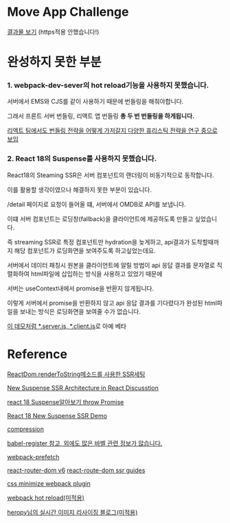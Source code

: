 # Move App Challenge

[결과물 보기](http://ec2-3-84-213-170.compute-1.amazonaws.com) (https적용 안했습니다!)

# 완성하지 못한 부분

### 1. webpack-dev-sever의 hot reload기능을 사용하지 못했습니다.

서버에서 EMS와 CJS를 같이 사용하기 때문에 번들링을 해줘야합니다.

그래서 프론트 서버 번들링, 리액트 앱 번들링 **총 두 번 번들링을 하게됩니다.**

[리엑트 팀에서도 번들링 전략을 어떻게 가저갈지 다양한 휴리스틱 전략을 연구 중으로 보임](https://github.com/reactjs/rfcs/blob/main/text/0188-server-components.md#drawbacks)

### 2. React 18의 Suspense를 사용하지 못했습니다.

React18의 Steaming SSR은 서버 컴포넌트의 랜더링이 비동기적으로 동작합니다.

이를 활용할 생각이였으나 해결하지 못한 부분이 있습니다.

/detail 페이지로 요청이 들어올 떄, 서버에서 OMDB로 API를 보냅니다. 

이떄 서버 컴포넌트는 로딩창(fallback)을 클라이언트에 제공하도록 만들고 싶었습니다. 

즉 streaming SSR로 특정 컴포넌트만 hydration을 늦게하고, api결과가 도착할때까지 해당 컴포넌트가 로딩화면을 보여주도록 하고싶었는데요.

서버에서 데이터 패칭시 원본을 클라이언트에 알릴 방법이 api 응답 결과를 문자열로 직렬화하여 html파일에 삽입하는 방식을 사용하고 있었기 때문에

서버는 useContext내에서 promise<pending>을 반환지 않게됩니다.

이렇게 서버에서 promise<pending>을 반환하지 않고 api 응답 결과를 기다렸다가 완성된 html파일을 보내는 방식은 로딩화면을 보여줄 수가 없습니다.


[이 데모처럼 *.server.js, *.client.js](https://github.com/reactjs/server-components-demo)로 아예 베타 


# Reference

[ReactDom.renderToString메소드를 사용한 SSR세팅](https://github.com/Octanium91/react-app-ssr)

[New Suspense SSR Architecture in React Discusstion](https://github.com/reactwg/react-18/discussions/37)

[react 18 Suspense알아보기 throw Promise](https://velog.io/@xiniha/React-Suspense-%EC%95%8C%EC%95%84%EB%B3%B4%EA%B8%B0)

[React 18 New Suspense SSR Demo](https://codesandbox.io/s/kind-sammet-j56ro?file=/src/index.js:267-278)

[compression](https://velog.io/@onejaejae/Node-jsExpress-%EB%AF%B8%EB%93%A4%EC%9B%A8%EC%96%B4-%EC%82%AC%EC%9A%A9-body-paresr-compression)

[babel-register 참고, 외에도 많은 바벨 관련 정보가 많습니다.](https://jbee.io/etc/Everything-about-babel/)

[webpack-prefetch](https://velog.io/@minsu2344/Vue-router-%EC%84%A4%EC%A0%95%EC%9C%BC%EB%A1%9C-%ED%8E%98%EC%9D%B4%EC%A7%80-%EB%AF%B8%EB%A6%AC-cache%EC%97%90-%EB%8B%B4%EC%95%84%EB%91%90%EA%B8%B0webpackChunkName-webpackPrefetch)

[react-router-dom v6](https://velog.io/@soryeongk/ReactRouterDomV6)
[react-route-dom ssr guides](https://reactrouter.com/en/main/guides/ssr)

[css minimize webpack plugin](https://webpack.js.org/plugins/css-minimizer-webpack-plugin/)

[webpack hot reload(미적용)](https://webpack.kr/guides/hot-module-replacement/)

[heropy님의 실시간 이미지 리사이징 블로그(미적용)](https://heropy.blog/2019/07/21/resizing-images-cloudfrount-lambda/)
